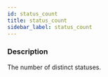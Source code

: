 ```yaml
---
id: status_count
title: status_count
sidebar_label: status_count
---
```


### Description

The number of distinct statuses.

